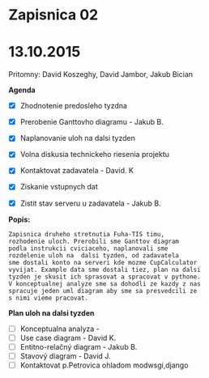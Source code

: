 

# Zapisnica 02
# 13.10.2015

Pritomny: David Koszeghy, David Jambor, Jakub Bician

**Agenda**

- [x] Zhodnotenie predosleho tyzdna
- [x] Prerobenie Ganttovho diagramu - Jakub B.
- [x] Naplanovanie uloh na dalsi tyzden 
- [x] Volna diskusia technickeho riesenia projektu
- [x] Kontaktovat zadavatela - David. K
- [x] Ziskanie vstupnych dat
- [x] Zistit stav serveru u zadavatela - Jakub B.



**Popis:** 
```
Zapisnica druheho stretnutia Fuha-TIS timu,
rozhodenie uloch. Prerobili sme Ganttov diagram
podla instrukcii cviciaceho, naplanovali sme
rozdelenie uloh na  dalsi tyzden, od zadavatela
sme dostali konto na serveri kde mozme CupCalculator
vyvijat. Example data sme dostali tiez, plan na dalsi
tyzden je skusit ich sprasovat a spracovat v pythone.
V konceptualnej analyze sme sa dohodli ze kazdy z nas
spracuje jeden uml diagram aby sme sa presvedcili ze 
s nimi vieme pracovat.
```
**Plan uloh na dalsi tyzden**
-  [ ] Konceptualna analyza - 
-	[ ] Use case diagram - David K.
-	[ ] Entitno-relačný diagram - Jakub B.
-	[ ] Stavový diagram - David J.
-   [ ] Kontaktovat p.Petrovica ohladom modwsgi,django
